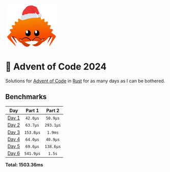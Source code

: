 <img src="./.assets/christmas_ferris.png" width="164">

# 🎄 Advent of Code 2024

Solutions for [Advent of Code](https://adventofcode.com/) in [Rust](https://www.rust-lang.org/) for as many days as I can be bothered.

<!--- advent_readme_stars table --->

<!--- benchmarking table --->
## Benchmarks

| Day | Part 1 | Part 2 |
| :---: | :---: | :---:  |
| [Day 1](./src/bin/01.rs) | `42.0µs` | `50.9µs` |
| [Day 2](./src/bin/02.rs) | `63.7µs` | `293.1µs` |
| [Day 3](./src/bin/03.rs) | `153.8µs` | `1.9ms` |
| [Day 4](./src/bin/04.rs) | `64.0µs` | `40.9µs` |
| [Day 5](./src/bin/05.rs) | `69.6µs` | `138.6µs` |
| [Day 6](./src/bin/06.rs) | `541.9µs` | `1.5s` |

**Total: 1503.36ms**
<!--- benchmarking table --->
